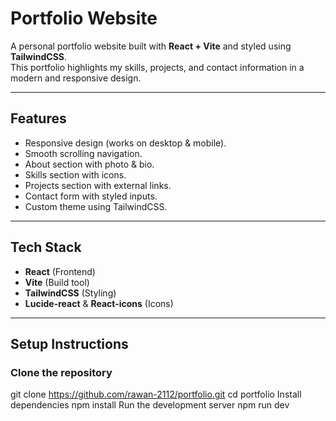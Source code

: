 #  Portfolio Website

A personal portfolio website built with **React + Vite** and styled using **TailwindCSS**.  
This portfolio highlights my skills, projects, and contact information in a modern and responsive design.

---

##  Features
- Responsive design (works on desktop & mobile).
- Smooth scrolling navigation.
- About section with photo & bio.
- Skills section with icons.
- Projects section with external links.
- Contact form with styled inputs.
- Custom theme using TailwindCSS.

---

##  Tech Stack
- **React** (Frontend)
- **Vite** (Build tool)
- **TailwindCSS** (Styling)
- **Lucide-react** & **React-icons** (Icons)

---

##  Setup Instructions

###  Clone the repository

git clone https://github.com/rawan-2112/portfolio.git
cd portfolio
Install dependencies
npm install
Run the development server
npm run dev

